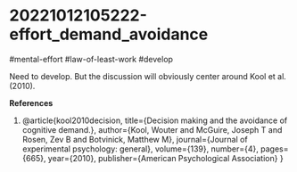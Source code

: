 # 20221012105222-effort_demand_avoidance

#mental-effort #law-of-least-work #develop

Need to develop. But the discussion will obviously center around Kool et al. (2010).

**References**

1. @article{kool2010decision,
  title={Decision making and the avoidance of cognitive demand.},
  author={Kool, Wouter and McGuire, Joseph T and Rosen, Zev B and Botvinick, Matthew M},
  journal={Journal of experimental psychology: general},
  volume={139},
  number={4},
  pages={665},
  year={2010},
  publisher={American Psychological Association}
}

